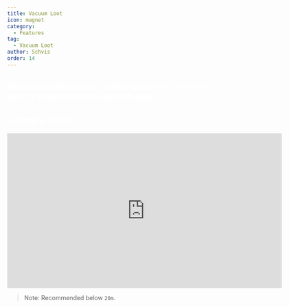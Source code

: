 ```yaml
---
title: Vacuum Loot
icon: magnet
category:
  - Features
tag:
  - Vacuum Loot
author: Schvis
order: 14
---
```


## <span style='color:white;'>Vacuum Loot moves nearby drops to the player with the specified range and delay.</span>

## <span style='color:white;'>Example Video:</span>

<iframe width="640" height="360" src="https://www.youtube.com/embed/iMElTsNF77c?list=PL5eI1Tb64p56g27qfYk7VuFTz4FK6YrKa" title="Korepi - Vacuum Loot" frameborder="0" allow="accelerometer; autoplay; clipboard-write; encrypted-media; gyroscope; picture-in-picture; web-share" allowfullscreen></iframe>

> Note: Recommended below `20m`.